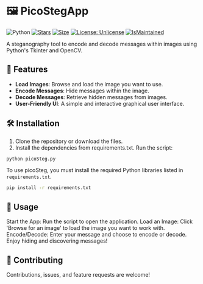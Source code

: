 # 🖼️ PicoStegApp
![Python](https://img.shields.io/badge/Python-3776AB?style=flat&logo=python&logoColor=white) [![Stars](https://img.shields.io/github/stars/bugsommelier/picoSteg.svg?style=flat)](https://github.com/bugsommelier/picoSteg/stargazers) [![Size](https://img.shields.io/github/repo-size/bugsommelier/RapidUnlike)](https://github.com/bugsommelier/picoSteg) [![License: Unlicense](https://img.shields.io/badge/license-Unlicense-blue.svg)](https://unlicense.org) [![IsMaintained](https://img.shields.io/badge/Maintained%3F-yes-green.svg)](https://github.com/bugsommelier/uForecast/activity)

A steganography tool to encode and decode messages within images using Python's Tkinter and OpenCV.

## 🚀 Features

- **Load Images**: Browse and load the image you want to use.
- **Encode Messages**: Hide messages within the image.
- **Decode Messages**: Retrieve hidden messages from images.
- **User-Friendly UI**: A simple and interactive graphical user interface.

## 🛠️ Installation
1. Clone the repository or download the files.
2. Install the dependencies from requirements.txt.
Run the script:
```bash
python picoSteg.py
```
To use picoSteg, you must install the required Python libraries listed in `requirements.txt`.
```bash
pip install -r requirements.txt
```

## 📝 Usage 
Start the App: Run the script to open the application.
Load an Image: Click 'Browse for an image' to load the image you want to work with.
Encode/Decode: Enter your message and choose to encode or decode.
Enjoy hiding and discovering messages!

## 🤝 Contributing
Contributions, issues, and feature requests are welcome!
